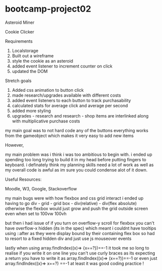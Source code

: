 # bootcamp-project02
Asteroid Miner

Cookie Clicker

Requirements

1) Localstorage
2) Built out a wireframe
3) style the cookie as an asteroid
4) added event listener to increment counter on click
5) updated the DOM


Stretch goals

1) Added css animation to button click
2) made research/upgrades available with different costs
3) added event listeners to each button to track purchasability
4) calculated stats for average click and average per second
5) added more styling
6) upgrades - research and research - shop items are interlinked along with multiplicative purchase costs


my main goal was to not hard code any of the buttons
everything works from the gameobject
which makes it very easy to add new items

However,

my main problem was i think i was too ambitious to begin with.
i ended up spending too long trying to build it in my head before putting fingers to keyboard.
i definately think my planning skills need a lot of work
as well as my overall code is awful as im sure you could condense alot of it down.

Useful Resources:

Moodle, W3, Google, Stackoverflow

my main bugs were with how flexbox and css grid interact
i ended up having to go div - grid - grid box - div(relative) - div(flex absolute)
otherwise the flexbox would just grow and push the grid outside screen even when set to 100vw 100vh

but then i had issue of if you turn on overflow-y scroll for flexbox you can't have overflow-x hidden (its in the spec)
which meant i couldnt have tooltips using ::after as they were display bound by their containing flex box
so had to resort to a fixed hidden div and just use js mouseover events

lastly when using array.findIndex((x)=> {x==?})==-1  it took me so long to realise if you write it on one line you can't use curly braces as its expecting a return you have to write it as array.findIndex((x)=> (x==?))==-1 or even just array.findIndex((x)=> x==?) ==-1
at least it was good coding practice !